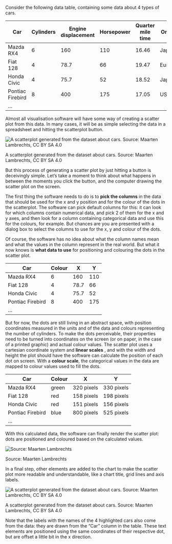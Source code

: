 Consider the following data table, containing some data about 4 types of cars.

| Car | Cylinders | Engine displacement | Horsepower | Quarter mile time | Origin |
| --- | --- | --- | --- | --- | --- |
| Mazda RX4 | 6 | 160 | 110 | 16.46 | Japan |
| Fiat 128 | 4 | 78.7 | 66 | 19.47 | Europe |
| Honda Civic | 4 | 75.7 | 52 | 18.52 | Japan |
| Pontiac Firebird | 8 | 400 | 175 | 17.05 | US |
| … |  |  |  |  |  |

Almost all visualisation software will have some way of creating a scatter plot from this data. In many cases, it will be as simple selecting the data in a spreadsheet and hitting the scatterplot button. 

![A scatterplot generated from the dataset about cars. Source: Maarten Lambrechts, CC BY SA 4.0](Introduction%20and%20the%20origins%20of%20the%20Grammar%20of%20Gra%20750f4e73349846d4910a836da171d66d/scatterplot-cars.png)

A scatterplot generated from the dataset about cars. Source: Maarten Lambrechts, CC BY SA 4.0

But this process of generating a scatter plot by just hitting a button is deceivingly simple. Let’s take a moment to think about what happens in between the moments you click the button, and the computer drawing the scatter plot on the screen.

The first thing the software needs to do is to **pick the columns** in the data that should be used for the x and y position and for the colour of the dots in the scatterplot. The software can pick default columns for this: it can look for which columns contain numerical data, and pick 2 of them for the x and y axes, and then look for a column containing categorical data and use this for the colours, for example. But chances are you are presented with a dialog box to select the columns to use for the x, y and colour of the dots. 

Of course, the software has no idea about what the column names mean and what the values in the column represent in the real world. But what it now knows is **what data to use** for positioning and colouring the dots in the scatter plot.

| Car | Colour | X | Y |
| --- | --- | --- | --- |
| Mazda RX4 | 6 | 160 | 110 |
| Fiat 128 | 4 | 78.7 | 66 |
| Honda Civic | 4 | 75.7 | 52 |
| Pontiac Firebird | 8 | 400 | 175 |
| … |  |  |  |

But for now, the dots are still living in an abstract space, with position coordinates measured in the units and of the data and colours representing the number of cylinders. To make the dots perceivable, their properties need to be turned into coordinates on the screen (or on paper, in the case of a printed graphic) and actual colour values. The scatter plot uses a cartesian coordinate system and **linear scales** , and with the width and height the plot should have the software can  calculate the position of each dot on screen. With a **colour scale**, the categorical values in the data are mapped to colour values used to fill the dots.

| Car | Colour | X | Y |
| --- | --- | --- | --- |
| Mazda RX4 | green | 320 pixels | 330 pixels |
| Fiat 128 | red | 158 pixels | 198 pixels |
| Honda Civic | red | 151 pixels | 156 pixels |
| Pontiac Firebird | blue | 800 pixels | 525 pixels |
| … |  |  |  |

With this calculated data, the software can finally render the scatter plot: dots are positioned and coloured based on the calculated values.

![Source: Maarten Lambrechts](Introduction%20and%20the%20origins%20of%20the%20Grammar%20of%20Gra%20750f4e73349846d4910a836da171d66d/bare-scatterplot-cars.png)

Source: Maarten Lambrechts

In a final step, other elements are added to the chart to make the scatter plot more readable and understandable, like a chart title, grid lines and axis labels.

![A scatterplot generated from the dataset about cars. Source: Maarten Lambrechts, CC BY SA 4.0](Introduction%20and%20the%20origins%20of%20the%20Grammar%20of%20Gra%20750f4e73349846d4910a836da171d66d/scatterplot-cars.png)

A scatterplot generated from the dataset about cars. Source: Maarten Lambrechts, CC BY SA 4.0

Note that the labels with the names of the 4 highlighted cars also come from the data: they are drawn from the “Car” column in the table. These text elements are positioned using the same coordinates of their respective dot, but are offset a little bit in the x direction.